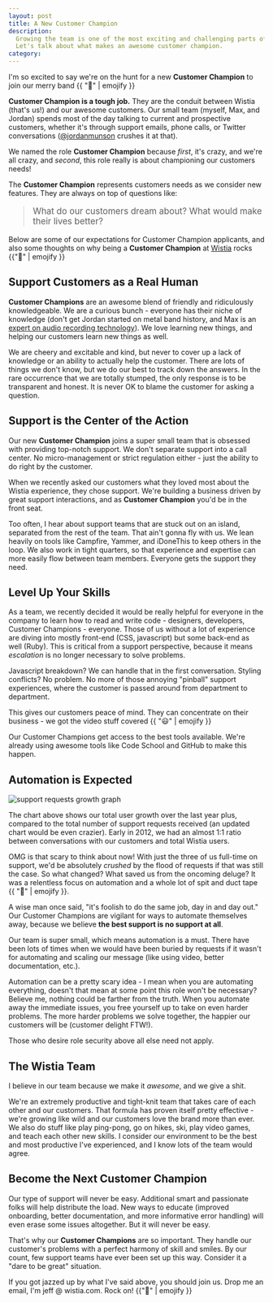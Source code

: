 ```yaml
--- 
layout: post 
title: A New Customer Champion 
description: 
  Growing the team is one of the most exciting and challenging parts of my job.
  Let's talk about what makes an awesome customer champion.
category: 
---
```


I'm so excited to say we're on the hunt for a new **Customer Champion** to join
our merry band {{ ":metal:" | emojify }}

**Customer Champion is a tough job.** They are the conduit between Wistia
(that's us!) and our awesome customers. Our small team (myself, Max, and
Jordan) spends most of the day talking to current and prospective customers, 
whether it's through support emails, phone calls, or Twitter conversations 
([@jordanmunson](http://twitter.com/jordanmunson) crushes it at that).

We named the role **Customer Champion** because *first*, it's crazy, and we're
all crazy, and *second*, this role really is about championing our customers
needs!

The **Customer Champion** represents customers needs as we consider new
features.  They are always on top of questions like: 

<blockquote style="font-size: 17px;">What do our customers dream about? What would make their lives better?</blockquote>

Below are some of our expectations for Customer Champion applicants, and also
some thoughts on why being a **Customer Champion** at
[Wistia](http://wistia.com) rocks {{":metal:" | emojify }}

## Support Customers as a Real Human

**Customer Champions** are an awesome blend of friendly and ridiculously
knowledgeable. We are a curious bunch - everyone has their niche of knowledge
(don't get Jordan started on metal band history, and Max is an 
[expert on audio recording technology](http://wistia.com/blog/non-sequitur-fridays-building-home-recording-studio/)).
We love learning new things, and helping our customers learn new things as
well.

We are cheery and excitable and kind, but never to cover up a lack of knowledge
or an ability to actually help the customer. There are lots of things we don't
know, but we do our best to track down the answers. In the rare occurrence that
we are totally stumped, the only response is to be transparent and honest. It
is never OK to blame the customer for asking a question.


## Support is the Center of the Action

Our new **Customer Champion** joins a super small team that is obsessed with
providing top-notch support. We don't separate support into a call center.  No
micro-management or strict regulation either - just the ability to do right by
the customer.

When we recently asked our customers what they loved most about the Wistia
experience, they chose support. We're building a business driven by great
support interactions, and as **Customer Champion** you'd be in the front seat.

Too often, I hear about support teams that are stuck out on an island,
separated from the rest of the team. That ain't gonna fly with us. We lean
heavily on tools like Campfire, Yammer, and iDoneThis to keep others in the
loop. We also work in tight quarters, so that experience and expertise can more
easily flow between team members. Everyone gets the support they need.


## Level Up Your Skills

As a team, we recently decided it would be really helpful for everyone in the
company to learn how to read and write code - designers, developers, Customer
Champions - everyone. Those of us without a lot of experience are diving into
mostly front-end (CSS, javascript) but some back-end as well (Ruby).  This is
critical from a support perspective, because it means *escalation* is no longer
necessary to solve problems. 

Javascript breakdown? We can handle that in the first conversation. Styling
conflicts? No problem. No more of those annoying "pinball" support experiences,
where the customer is passed around from department to department.

This gives our customers peace of mind. They can concentrate on their business - 
we got the video stuff covered {{ ":smiley:" | emojify }}

Our Customer Champions get access to the best tools available. We're already
using awesome tools like Code School and GitHub to make this happen.


## Automation is Expected

<div class="post_image"><img src="http://embed.wistia.com/deliveries/9d8d571c20a699a071ed9c23c5b96aa6cd667e9e.png" alt="support requests growth graph"></div>

The chart above shows our total user growth over the last year plus, compared
to the total number of support requests received (an updated chart would be
even crazier). Early in 2012, we had an almost 1:1 ratio between conversations
with our customers and total Wistia users. 

OMG is that scary to think about now! With just the three of us full-time on
support, we'd be absolutely *crushed* by the flood of requests if that was still 
the case. So what changed? What saved us from the oncoming deluge? It was a 
relentless focus on automation and a whole lot of spit and duct 
tape {{ ":speedboat:" | emojify }}.

A wise man once said, "it's foolish to do the same job, day in and day out."
Our Customer Champions are vigilant for ways to automate themselves away,
because we believe **the best support is no support at all**. 

Our team is super small, which means automation is a must. There have been lots
of times when we would have been buried by requests if it wasn't for automating
and scaling our message (like using video, better documentation, etc.).

Automation can be a pretty scary idea - I mean when you are automating
everything, doesn't that mean at some point this role won't be necessary?
Believe me, nothing could be farther from the truth. When you automate away the
immediate issues, you free yourself up to take on even harder problems. The
more harder problems we solve together, the happier our customers will be
(customer delight FTW!).

Those who desire role security above all else need not apply. 


## The Wistia Team

I believe in our team because we make it *awesome*, and we give a shit.

We're an extremely productive and tight-knit team that takes care of each other
and our customers. That formula has proven itself pretty effective - we're
growing like wild and our customers love the brand more than ever. We also do
stuff like play ping-pong, go on hikes, ski, play video games, and teach each
other new skills. I consider our environment to be the best and most productive
I've experienced, and I know lots of the team would agree.


## Become the Next Customer Champion

Our type of support will never be easy. Additional smart and passionate folks
will help distribute the load. New ways to educate (improved onboarding, better
documentation, and more informative error handling) will even erase some issues
altogether. But it will never be easy. 

That's why our **Customer Champions** are so important. They handle our
customer's problems with a perfect harmony of skill and smiles. By our count,
few support teams have ever been set up this way. Consider it a "dare to be
great" situation.

If you got jazzed up by what I've said above, you should join us. Drop me an
email, I'm jeff @ wistia.com. Rock on! {{":guitar:" | emojify }}
